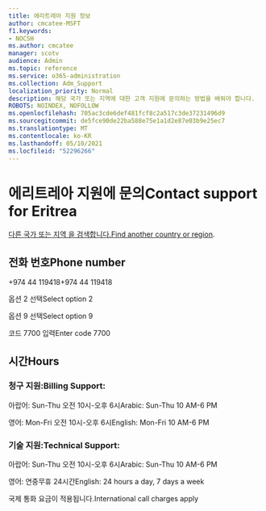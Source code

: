 ```yaml
---
title: 에리트레아 지원 정보
author: cmcatee-MSFT
f1.keywords:
- NOCSH
ms.author: cmcatee
manager: scotv
audience: Admin
ms.topic: reference
ms.service: o365-administration
ms.collection: Adm_Support
localization_priority: Normal
description: 해당 국가 또는 지역에 대한 고객 지원에 문의하는 방법을 배워야 합니다.
ROBOTS: NOINDEX, NOFOLLOW
ms.openlocfilehash: 705ac3cde6def481fcf8c2a517c3de37231496d9
ms.sourcegitcommit: de5fce90de22ba588e75e1a1d2e87e03b9e25ec7
ms.translationtype: MT
ms.contentlocale: ko-KR
ms.lasthandoff: 05/10/2021
ms.locfileid: "52296266"
---
```

# <a name="contact-support-for-eritrea"></a><span data-ttu-id="034ec-103">에리트레아 지원에 문의</span><span class="sxs-lookup"><span data-stu-id="034ec-103">Contact support for Eritrea</span></span>

<span data-ttu-id="034ec-104">[다른 국가 또는 지역 을 검색합니다.](../../business-video/get-help-support.md)</span><span class="sxs-lookup"><span data-stu-id="034ec-104">[Find another country or region](../../business-video/get-help-support.md).</span></span>

## <a name="phone-number"></a><span data-ttu-id="034ec-105">전화 번호</span><span class="sxs-lookup"><span data-stu-id="034ec-105">Phone number</span></span>
<span data-ttu-id="034ec-106">+974 44 119418</span><span class="sxs-lookup"><span data-stu-id="034ec-106">+974 44 119418</span></span>

<span data-ttu-id="034ec-107">옵션 2 선택</span><span class="sxs-lookup"><span data-stu-id="034ec-107">Select option 2</span></span>

<span data-ttu-id="034ec-108">옵션 9 선택</span><span class="sxs-lookup"><span data-stu-id="034ec-108">Select option 9</span></span>

<span data-ttu-id="034ec-109">코드 7700 입력</span><span class="sxs-lookup"><span data-stu-id="034ec-109">Enter code 7700</span></span>

## <a name="hours"></a><span data-ttu-id="034ec-110">시간</span><span class="sxs-lookup"><span data-stu-id="034ec-110">Hours</span></span>
### <a name="billing-support"></a><span data-ttu-id="034ec-111">청구 지원:</span><span class="sxs-lookup"><span data-stu-id="034ec-111">Billing Support:</span></span>

<span data-ttu-id="034ec-112">아랍어: Sun-Thu 오전 10시-오후 6시</span><span class="sxs-lookup"><span data-stu-id="034ec-112">Arabic: Sun-Thu 10 AM-6 PM</span></span>

<span data-ttu-id="034ec-113">영어: Mon-Fri 오전 10시-오후 6시</span><span class="sxs-lookup"><span data-stu-id="034ec-113">English: Mon-Fri 10 AM-6 PM</span></span>

### <a name="technical-support"></a><span data-ttu-id="034ec-114">기술 지원:</span><span class="sxs-lookup"><span data-stu-id="034ec-114">Technical Support:</span></span>

<span data-ttu-id="034ec-115">아랍어: Sun-Thu 오전 10시-오후 6시</span><span class="sxs-lookup"><span data-stu-id="034ec-115">Arabic: Sun-Thu 10 AM-6 PM</span></span>

<span data-ttu-id="034ec-116">영어: 연중무휴 24시간</span><span class="sxs-lookup"><span data-stu-id="034ec-116">English: 24 hours a day, 7 days a week</span></span>

<span data-ttu-id="034ec-117">국제 통화 요금이 적용됩니다.</span><span class="sxs-lookup"><span data-stu-id="034ec-117">International call charges apply</span></span>

